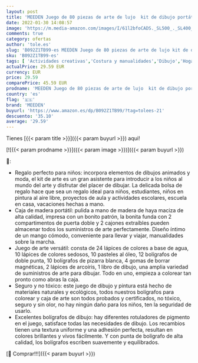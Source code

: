 ```yaml
---
layout: post
title: 'MEEDEN Juego de 80 piezas de arte de lujo  kit de dibujo portátil de madera con libro para colorear  lápices de colores sedosos  lápices de colores a base de agua y otros suministros'
date: 2022-01-30 14:08:57
image: 'https://m.media-amazon.com/images/I/61l2bfoCADS._SL500_._SL400_.jpg'
comments: true
category: ofertas
author: 'tole.es'
slug: 'B092Z1TB99-es MEEDEN Juego de 80 piezas de arte de lujo kit de dibujo...'
sku: 'B092Z1TB99-es'
tags: [ 'Actividades creativas','Costura y manualidades','Dibujo','Hogar y cocina','Juegos de dibujo','Juguetes','Juguetes y juegos','Lápices de colores para niños','Material de escritura y dibujo para niños','colorear','lápices','meeden', ]
actualPrice: 29.59 EUR
currency: EUR
price: 29.59
comparePrice: 45.59 EUR
prodname: 'MEEDEN Juego de 80 piezas de arte de lujo  kit de dibujo portátil de madera con libro para colorear  lápices de colores sedosos  lápices de colores a base de agua y otros suministros'
country: 'es'
flag: '🇪🇸'
brand: 'MEEDEN'
buyurl: 'https://www.amazon.es/dp/B092Z1TB99/?tag=tolees-21'
descuento: '35.10'
average: '29.59'
---
```


Tienes [{{< param title >}}]({{< param buyurl >}}) aqui!

[![{{< param prodname >}}]({{< param image >}})]({{< param buyurl >}})

🔎:

- Regalo perfecto para niños: incorpora elementos de dibujos animados y moda, el kit de arte es un gran asistente para introducir a los niños al mundo del arte y disfrutar del placer de dibujar. La delicada bolsa de regalo hace que sea un regalo ideal para niños, estudiantes, niños en pintura al aire libre, proyectos de aula y actividades escolares, escuela en casa, vacaciones hechas a mano.
- Caja de madera portátil: pulida a mano de madera de haya maciza de alta calidad, impresa con un bonito patrón, la bonita funda con 2 compartimentos de puerta doble y 2 cajones extraíbles pueden almacenar todos los suministros de arte perfectamente. Diseño íntimo de un mango cómodo, conveniente para llevar y viajar, manualidades sobre la marcha.
- Juego de arte versátil: consta de 24 lápices de colores a base de agua, 10 lápices de colores sedosos, 10 pasteles al óleo, 12 bolígrafos de doble punta, 10 bolígrafos de pizarra blanca, 4 gomas de borrar magnéticas, 2 lápices de arcoíris, 1 libro de dibujo, una amplia variedad de suministros de arte para dibujar. Todo en uno, empieza a colorear tan pronto como abras la caja.
- Seguro y no tóxico: este juego de dibujo y pintura está hecho de materiales naturales y ecológicos, todos nuestros bolígrafos para colorear y caja de arte son todos probados y certificados, no tóxico, seguro y sin olor, no hay ningún daño para los niños, ten la seguridad de usarlo.
- Excelentes bolígrafos de dibujo: hay diferentes rotuladores de pigmento en el juego, satisface todas las necesidades de dibujo. Los recambios tienen una textura uniforme y una adhesión perfecta, resultan en colores brillantes y vivos fácilmente. Y con punta de bolígrafo de alta calidad, los bolígrafos escriben suavemente y equilibrados.

[🛒 Comprar!!!]({{< param buyurl >}})
